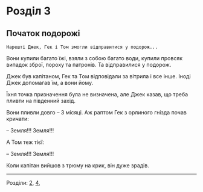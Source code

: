 # Розділ 3
## Початок подорожі

    Нарешті Джек, Гек і Том змогли відправитися у подорож...

Вони купили багато їжі, взяли з собою багато води, купили
провсяк випадок зброї, пороху та патронів. Та відправилися у подорож.

Джек був капітаном, Гек та Том відповідали за вітрила і все інше.
Іноді Джек допомагав їм, а вони йому.

Їхня точка призначення була не визначена, але Джек казав, що треба пливти на південний
захід.

Вони пливли довго – 3 місяці. Аж раптом Гек з орлиного гнізда почав кричати:

– Земля!!! Земля!!!

А Том теж тієї:

– Земля!!! Земля!!!

Коли капітан вийшов з трюму на крик, він дуже зрадів.

----
Розділи:
[2](Розділ02.md),
[4](Розділ04.md),
